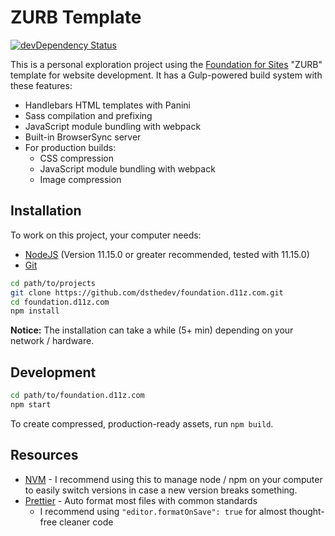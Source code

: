 # ZURB Template

[![devDependency Status](https://david-dm.org/zurb/foundation-zurb-template/dev-status.svg)](https://david-dm.org/zurb/foundation-zurb-template#info=devDependencies)

This is a personal exploration project using the [Foundation for Sites](http://foundation.zurb.com/sites) "ZURB" template for website development. It has a Gulp-powered build system with these features:

- Handlebars HTML templates with Panini
- Sass compilation and prefixing
- JavaScript module bundling with webpack
- Built-in BrowserSync server
- For production builds:
  - CSS compression
  - JavaScript module bundling with webpack
  - Image compression

## Installation

To work on this project, your computer needs:

- [NodeJS](https://nodejs.org/en/) (Version 11.15.0 or greater recommended, tested with 11.15.0)
- [Git](https://git-scm.com/)

```bash
cd path/to/projects
git clone https://github.com/dsthedev/foundation.d11z.com.git
cd foundation.d11z.com
npm install
```

**Notice:** The installation can take a while (5+ min) depending on your network / hardware.

## Development

```bash
cd path/to/foundation.d11z.com
npm start
```

To create compressed, production-ready assets, run `npm build`.

## Resources

- [NVM](https://github.com/nvm-sh/nvm) - I recommend using this to manage node / npm on your computer to easily switch versions in case a new version breaks something.
- [Prettier](https://marketplace.visualstudio.com/items?itemName=esbenp.prettier-vscode) - Auto format most files with common standards
  - I recommend using `"editor.formatOnSave": true` for almost thought-free cleaner code
